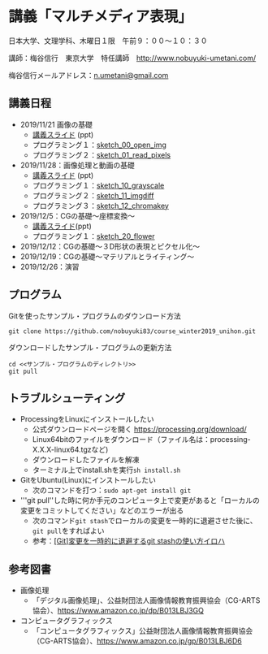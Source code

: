 # 講義「マルチメディア表現」

日本大学、文理学科、木曜日１限　午前９：００〜１０：３０

講師：梅谷信行　東京大学　特任講師　http://www.nobuyuki-umetani.com/

梅谷信行メールアドレス：n.umetani@gmail.com

## 講義日程

- 2019/11/21 画像の基礎
  - [講義スライド](https://www.dropbox.com/s/67faulum2buvlf7/lec2_image.pptx?dl=0) (ppt)
  - プログラミング１：[sketch_00_open_img](/sketch_00_open_img)
  - プログラミング２：[sketch_01_read_pixels](/sketch_01_read_pixels)
- 2019/11/28：画像処理と動画の基礎
  - [講義スライド](https://www.dropbox.com/s/i5t2ejw6wgpwgad/lec3_imgprocess_video.pptx?dl=0) (ppt)
  - プログラミング１：[sketch_10_grayscale](/sketch_10_grayscale)
  - プログラミング２：[sketch_11_imgdiff](/sketch_11_imgdiff)
  - プログラミング３：[sketch_12_chromakey](/sketch_12_chromakey)
- 2019/12/5：CGの基礎〜座標変換〜
  - [講義スライド](https://www.dropbox.com/s/ggign95hcpnwki0/lec4_perspective.pptx?dl=0)(ppt)
  - プログラミング１：[sketch_20_flower](/sketch_20_flower)
- 2019/12/12：CGの基礎〜３D形状の表現とピクセル化〜
- 2019/12/19：CGの基礎〜マテリアルとライティング〜
- 2019/12/26：演習


## プログラム

Gitを使ったサンプル・プログラムのダウンロード方法
```
git clone https://github.com/nobuyuki83/course_winter2019_unihon.git
```

ダウンロードしたサンプル・プログラムの更新方法
```
cd <<サンプル・プログラムのディレクトリ>>
git pull
```





## トラブルシューティング

- ProcessingをLinuxにインストールしたい
  - 公式ダウンロードページを開く https://processing.org/download/
  - Linux64bitのファイルをダウンロード（ファイル名は：processing-X.X.X-linux64.tgzなど)
  - ダウンロードしたファイルを解凍
  - ターミナル上でinstall.shを実行```sh install.sh```
- GitをUbuntu(Linux)にインストールしたい
  - 次のコマンドを打つ：```sudo apt-get install git```
- '''git pull''した時に何か手元のコンピュータ上で変更があると「ローカルの変更をコミットしてください」などのエラーが出る
  - 次のコマンド```git stash```でローカルの変更を一時的に退避させた後に、```git pull```をすればよい
  - 参考：[[Git]変更を一時的に退避するgit stashの使い方イロハ](https://qiita.com/kashira2339/items/34281fee571c39471e48)




## 参考図書


- 画像処理
  - 「デジタル画像処理」、公益財団法人画像情報教育振興協会（CG-ARTS協会）、https://www.amazon.co.jp/dp/B013LBJ3GQ
- コンピュータグラフィックス
  - 「コンピュータグラフィックス」公益財団法人画像情報教育振興協会（CG-ARTS協会）、https://www.amazon.co.jp/gp/B013LBJ6D6



